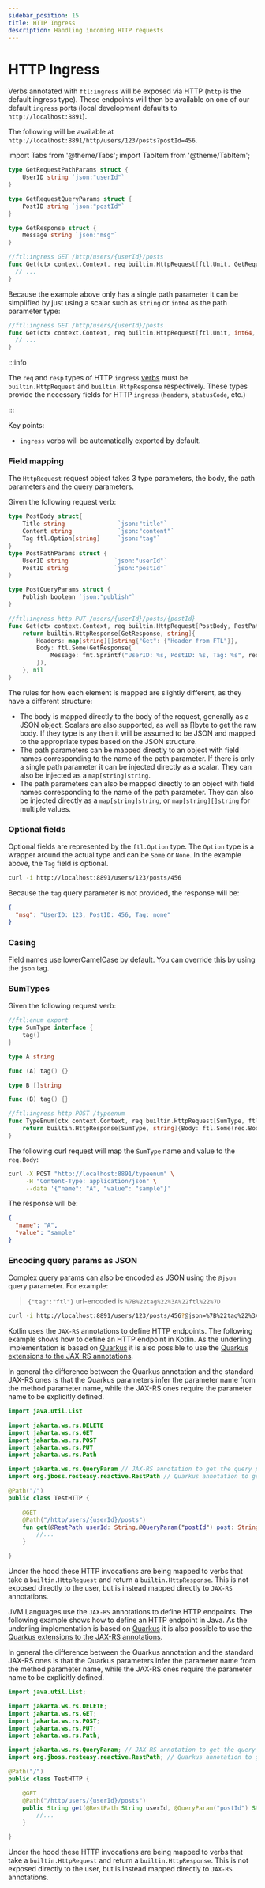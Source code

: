```yaml
---
sidebar_position: 15
title: HTTP Ingress
description: Handling incoming HTTP requests
---
```


# HTTP Ingress

Verbs annotated with `ftl:ingress` will be exposed via HTTP (`http` is the default ingress type). These endpoints will then be available on one of our default `ingress` ports (local development defaults to `http://localhost:8891`).

The following will be available at `http://localhost:8891/http/users/123/posts?postId=456`.

import Tabs from '@theme/Tabs';
import TabItem from '@theme/TabItem';

<Tabs groupId="languages">
<TabItem value="go" label="Go" default>

```go
type GetRequestPathParams struct {
	UserID string `json:"userId"`
}

type GetRequestQueryParams struct {
	PostID string `json:"postId"`
}

type GetResponse struct {
	Message string `json:"msg"`
}

//ftl:ingress GET /http/users/{userId}/posts
func Get(ctx context.Context, req builtin.HttpRequest[ftl.Unit, GetRequestPathParams, GetRequestQueryParams]) (builtin.HttpResponse[GetResponse, ErrorResponse], error) {
  // ...
}
```

Because the example above only has a single path parameter it can be simplified by just using a scalar such as `string` or `int64` as the path parameter type:

```go
//ftl:ingress GET /http/users/{userId}/posts
func Get(ctx context.Context, req builtin.HttpRequest[ftl.Unit, int64, GetRequestQueryParams]) (builtin.HttpResponse[GetResponse, ErrorResponse], error) {
  // ...
}
```

:::info

The `req` and `resp` types of HTTP `ingress` [verbs](../reference/verbs) must be `builtin.HttpRequest` and `builtin.HttpResponse` respectively. These types provide the necessary fields for HTTP `ingress` (`headers`, `statusCode`, etc.)

:::

Key points:

- `ingress` verbs will be automatically exported by default.

### Field mapping

The `HttpRequest` request object takes 3 type parameters, the body, the path parameters and the query parameters.

Given the following request verb:

```go
type PostBody struct{
	Title string               `json:"title"`
	Content string             `json:"content"`
	Tag ftl.Option[string]     `json:"tag"`
}
type PostPathParams struct {
	UserID string             `json:"userId"`
	PostID string             `json:"postId"`
}

type PostQueryParams struct {
	Publish boolean `json:"publish"`
}

//ftl:ingress http PUT /users/{userId}/posts/{postId}
func Get(ctx context.Context, req builtin.HttpRequest[PostBody, PostPathParams, PostQueryParams]) (builtin.HttpResponse[GetResponse, string], error) {
	return builtin.HttpResponse[GetResponse, string]{
		Headers: map[string][]string{"Get": {"Header from FTL"}},
		Body: ftl.Some(GetResponse{
			Message: fmt.Sprintf("UserID: %s, PostID: %s, Tag: %s", req.pathParameters.UserID, req.pathParameters.PostID, req.Body.Tag.Default("none")),
		}),
	}, nil
}
```

The rules for how each element is mapped are slightly different, as they have a different structure:

- The body is mapped directly to the body of the request, generally as a JSON object. Scalars are also supported, as well as []byte to get the raw body. If they type is `any` then it will be assumed to be JSON and mapped to the appropriate types based on the JSON structure.
- The path parameters can be mapped directly to an object with field names corresponding to the name of the path parameter. If there is only a single path parameter it can be injected directly as a scalar. They can also be injected as a `map[string]string`.
- The path parameters can also be mapped directly to an object with field names corresponding to the name of the path parameter. They can also be injected directly as a `map[string]string`, or `map[string][]string` for multiple values.

### Optional fields

Optional fields are represented by the `ftl.Option` type. The `Option` type is a wrapper around the actual type and can be `Some` or `None`. In the example above, the `Tag` field is optional.

```sh
curl -i http://localhost:8891/users/123/posts/456
```

Because the `tag` query parameter is not provided, the response will be:

```json
{
  "msg": "UserID: 123, PostID: 456, Tag: none"
}
```

### Casing

Field names use lowerCamelCase by default. You can override this by using the `json` tag.

### SumTypes

Given the following request verb:

```go
//ftl:enum export
type SumType interface {
	tag()
}

type A string

func (A) tag() {}

type B []string

func (B) tag() {}

//ftl:ingress http POST /typeenum
func TypeEnum(ctx context.Context, req builtin.HttpRequest[SumType, ftl.Unit, ftl.Unit]) (builtin.HttpResponse[SumType, string], error) {
	return builtin.HttpResponse[SumType, string]{Body: ftl.Some(req.Body)}, nil
}
```

The following curl request will map the `SumType` name and value to the `req.Body`:

```sh
curl -X POST "http://localhost:8891/typeenum" \
     -H "Content-Type: application/json" \
     --data '{"name": "A", "value": "sample"}'
```

The response will be:

```json
{
  "name": "A",
  "value": "sample"
}
```

### Encoding query params as JSON

Complex query params can also be encoded as JSON using the `@json` query parameter. For example:

> `{"tag":"ftl"}` url-encoded is `%7B%22tag%22%3A%22ftl%22%7D`

```bash
curl -i http://localhost:8891/users/123/posts/456?@json=%7B%22tag%22%3A%22ftl%22%7D
```

</TabItem>
<TabItem value="kotlin" label="Kotlin">

Kotlin uses the `JAX-RS` annotations to define HTTP endpoints. The following example shows how to define an HTTP endpoint in Kotlin. As the underling implementation is based on [Quarkus](https://quarkus.io)
it is also possible to use the [Quarkus extensions to the JAX-RS annotations](https://quarkus.io/guides/rest#accessing-request-parameters).

In general the difference between the Quarkus annotation and the standard JAX-RS ones is that the Quarkus parameters infer the parameter name from the method parameter name, while the JAX-RS ones require the parameter name to be explicitly defined.

```kotlin
import java.util.List

import jakarta.ws.rs.DELETE
import jakarta.ws.rs.GET
import jakarta.ws.rs.POST
import jakarta.ws.rs.PUT
import jakarta.ws.rs.Path

import jakarta.ws.rs.QueryParam // JAX-RS annotation to get the query parameter
import org.jboss.resteasy.reactive.RestPath // Quarkus annotation to get the path parameter

@Path("/")
public class TestHTTP {

    @GET
    @Path("/http/users/{userId}/posts")
    fun get(@RestPath userId: String,@QueryParam("postId") post: String) : String {
        //...
    }

}
```

Under the hood these HTTP invocations are being mapped to verbs that take a `builtin.HttpRequest` and return a `builtin.HttpResponse`. This is not exposed directly to the user, but is instead mapped directly to `JAX-RS` annotations.

</TabItem>
<TabItem value="java" label="Java">

JVM Languages use the `JAX-RS` annotations to define HTTP endpoints. The following example shows how to define an HTTP endpoint in Java. As the underling implementation is based on [Quarkus](https://quarkus.io)
it is also possible to use the [Quarkus extensions to the JAX-RS annotations](https://quarkus.io/guides/rest#accessing-request-parameters).

In general the difference between the Quarkus annotation and the standard JAX-RS ones is that the Quarkus parameters infer the parameter name from the method parameter name, while the JAX-RS ones require the parameter name to be explicitly defined.

```java
import java.util.List;

import jakarta.ws.rs.DELETE;
import jakarta.ws.rs.GET;
import jakarta.ws.rs.POST;
import jakarta.ws.rs.PUT;
import jakarta.ws.rs.Path;

import jakarta.ws.rs.QueryParam; // JAX-RS annotation to get the query parameter
import org.jboss.resteasy.reactive.RestPath; // Quarkus annotation to get the path parameter

@Path("/")
public class TestHTTP {

    @GET
    @Path("/http/users/{userId}/posts")
    public String get(@RestPath String userId, @QueryParam("postId") String post) {
        //...
    }

}
```

Under the hood these HTTP invocations are being mapped to verbs that take a `builtin.HttpRequest` and return a `builtin.HttpResponse`. This is not exposed directly to the user, but is instead mapped directly to `JAX-RS` annotations.

</TabItem>
</Tabs>
